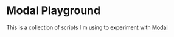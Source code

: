 # Modal Playground

This is a collection of scripts I'm using to experiment with [Modal](https://modal.com/)

